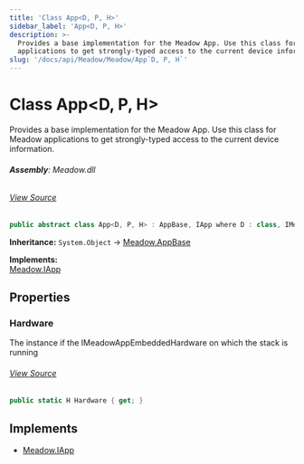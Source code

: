 ```yaml
---
title: 'Class App<D, P, H>'
sidebar_label: 'App<D, P, H>'
description: >-
  Provides a base implementation for the Meadow App. Use this class for Meadow
  applications to get strongly-typed access to the current device information.
slug: '/docs/api/Meadow/Meadow/App`D, P, H`'
---
```

# Class App&lt;D, P, H&gt;
Provides a base implementation for the Meadow App. Use this
class for Meadow applications to get strongly-typed access to the current
device information.

###### **Assembly**: Meadow.dll
###### [View Source](https://github.com/WildernessLabs/Meadow.Core.git/blob/develop/source/Meadow.Core/Bases/App_D_P_H.cs#L11)
```csharp title="Declaration"
public abstract class App<D, P, H> : AppBase, IApp where D : class, IMeadowDevice where P : IMeadowAppEmbeddedHardwareProvider<H> where H : IMeadowAppEmbeddedHardware
```
**Inheritance:** `System.Object` -> [Meadow.AppBase](../Meadow/AppBase)

**Implements:**  
[Meadow.IApp](../Meadow/IApp)

## Properties
### Hardware
The instance if the IMeadowAppEmbeddedHardware on which the stack is running
###### [View Source](https://github.com/WildernessLabs/Meadow.Core.git/blob/develop/source/Meadow.Core/Bases/App_D_P_H.cs#L19)
```csharp title="Declaration"
public static H Hardware { get; }
```

## Implements

* [Meadow.IApp](../Meadow/IApp)
